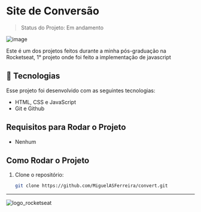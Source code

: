 # Site de Conversão
> Status do Projeto: Em andamento

![image](https://github.com/user-attachments/assets/f2ef3827-7044-4bd7-ac00-ebb313e1f3f9)

Este é um dos projetos feitos durante a minha pós-graduação na Rocketseat, 1° projeto onde foi feito a implementação de javascript

## 🚀 Tecnologias

Esse projeto foi desenvolvido com as seguintes tecnologias:

- HTML, CSS e JavaScript
- Git e Github

## Requisitos para Rodar o Projeto
 - Nenhum
## Como Rodar o Projeto

1. Clone o repositório:
   
   ```bash
   git clone https://github.com/MiguelASFerreira/convert.git
---
![logo_rocketseat](https://github.com/user-attachments/assets/e14b2dec-f2bb-451e-b650-bf83f767d714)
